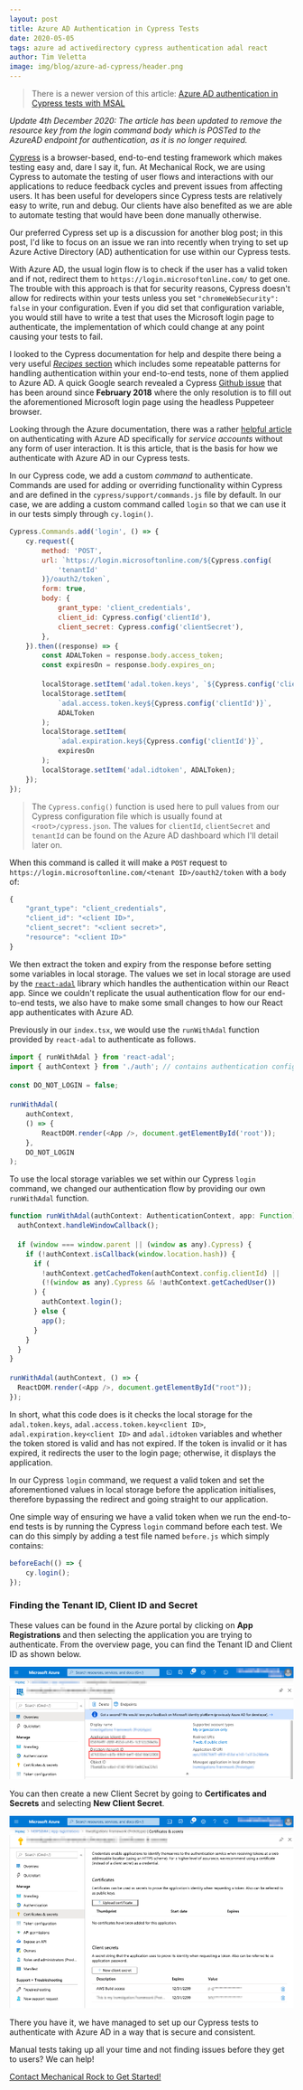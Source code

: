 ```yaml
---
layout: post
title: Azure AD Authentication in Cypress Tests
date: 2020-05-05
tags: azure ad activedirectory cypress authentication adal react
author: Tim Veletta
image: img/blog/azure-ad-cypress/header.png
---
```


> There is a newer version of this article: [Azure AD authentication in Cypress tests with MSAL](http://mechanicalrock.github.io/2022/08/08/azure-ad-authentication-cypress.html)

_Update 4th December 2020: The article has been updated to remove the resource key from the login command body which is POSTed to the AzureAD endpoint for authentication, as it is no longer required._

[Cypress](https://cypress.io) is a browser-based, end-to-end testing framework which makes testing easy and, dare I say it, fun. At Mechanical Rock, we are using Cypress to automate the testing of user flows and interactions with our applications to reduce feedback cycles and prevent issues from affecting users. It has been useful for developers since Cypress tests are relatively easy to write, run and debug. Our clients have also benefited as we are able to automate testing that would have been done manually otherwise.

Our preferred Cypress set up is a discussion for another blog post; in this post, I'd like to focus on an issue we ran into recently when trying to set up Azure Active Directory (AD) authentication for use within our Cypress tests.

With Azure AD, the usual login flow is to check if the user has a valid token and if not, redirect them to `https://login.microsoftonline.com/` to get one. The trouble with this approach is that for security reasons, Cypress doesn't allow for redirects within your tests unless you set `"chromeWebSecurity": false` in your configuration. Even if you did set that configuration variable, you would still have to write a test that uses the Microsoft login page to authenticate, the implementation of which could change at any point causing your tests to fail.

I looked to the Cypress documentation for help and despite there being a very useful [_Recipes_ section](https://docs.cypress.io/examples/examples/recipes.html#Logging-In) which includes some repeatable patterns for handling authentication within your end-to-end tests, none of them applied to Azure AD. A quick Google search revealed a Cypress [Github issue](https://github.com/cypress-io/cypress/issues/1342) that has been around since **February 2018** where the only resolution is to fill out the aforementioned Microsoft login page using the headless Puppeteer browser.

Looking through the Azure documentation, there was a rather [helpful article](https://docs.microsoft.com/en-us/azure/active-directory/develop/v2-oauth2-client-creds-grant-flow) on authenticating with Azure AD specifically for _service accounts_ without any form of user interaction. It is this article, that is the basis for how we authenticate with Azure AD in our Cypress tests.

In our Cypress code, we add a custom _command_ to authenticate. Commands are used for adding or overriding functionality within Cypress and are defined in the `cypress/support/commands.js` file by default. In our case, we are adding a custom command called `login` so that we can use it in our tests simply through `cy.login()`.

```javascript
Cypress.Commands.add('login', () => {
	cy.request({
		method: 'POST',
		url: `https://login.microsoftonline.com/${Cypress.config(
			'tenantId'
		)}/oauth2/token`,
		form: true,
		body: {
			grant_type: 'client_credentials',
			client_id: Cypress.config('clientId'),
			client_secret: Cypress.config('clientSecret'),
		},
	}).then((response) => {
		const ADALToken = response.body.access_token;
		const expiresOn = response.body.expires_on;

		localStorage.setItem('adal.token.keys', `${Cypress.config('clientId')}|`);
		localStorage.setItem(
			`adal.access.token.key${Cypress.config('clientId')}`,
			ADALToken
		);
		localStorage.setItem(
			`adal.expiration.key${Cypress.config('clientId')}`,
			expiresOn
		);
		localStorage.setItem('adal.idtoken', ADALToken);
	});
});
```

> The `Cypress.config()` function is used here to pull values from our Cypress configuration file which is usually found at `<root>/cypress.json`. The values for `clientId`, `clientSecret` and `tenantId` can be found on the Azure AD dashboard which I'll detail later on.

When this command is called it will make a `POST` request to `https://login.microsoftonline.com/<tenant ID>/oauth2/token` with a `body` of:

```javascript
{
    "grant_type": "client_credentials",
    "client_id": "<client ID>",
    "client_secret": "<client secret>",
    "resource": "<client ID>"
}
```

We then extract the token and expiry from the response before setting some variables in local storage. The values we set in local storage are used by the [`react-adal`](https://github.com/salvoravida/react-adal) library which handles the authentication within our React app. Since we couldn't replicate the usual authentication flow for our end-to-end tests, we also have to make some small changes to how our React app authenticates with Azure AD.

Previously in our `index.tsx`, we would use the `runWithAdal` function provided by `react-adal` to authenticate as follows.

```javascript
import { runWithAdal } from 'react-adal';
import { authContext } from './auth'; // contains authentication config

const DO_NOT_LOGIN = false;

runWithAdal(
	authContext,
	() => {
		ReactDOM.render(<App />, document.getElementById('root'));
	},
	DO_NOT_LOGIN
);
```

To use the local storage variables we set within our Cypress `login` command, we changed our authentication flow by providing our own `runWithAdal` function.

```javascript
function runWithAdal(authContext: AuthenticationContext, app: Function) {
  authContext.handleWindowCallback();

  if (window === window.parent || (window as any).Cypress) {
    if (!authContext.isCallback(window.location.hash)) {
      if (
        !authContext.getCachedToken(authContext.config.clientId) ||
        (!(window as any).Cypress && !authContext.getCachedUser())
      ) {
        authContext.login();
      } else {
        app();
      }
    }
  }
}

runWithAdal(authContext, () => {
  ReactDOM.render(<App />, document.getElementById("root"));
});
```

In short, what this code does is it checks the local storage for the `adal.token.keys`, `adal.access.token.key<client ID>`, `adal.expiration.key<client ID>` and `adal.idtoken` variables and whether the token stored is valid and has not expired. If the token is invalid or it has expired, it redirects the user to the login page; otherwise, it displays the application.

In our Cypress `login` command, we request a valid token and set the aforementioned values in local storage before the application initialises, therefore bypassing the redirect and going straight to our application.

One simple way of ensuring we have a valid token when we run the end-to-end tests is by running the Cypress `login` command before each test. We can do this simply by adding a test file named `before.js` which simply contains:

```javascript
beforeEach(() => {
	cy.login();
});
```

### Finding the Tenant ID, Client ID and Secret

These values can be found in the Azure portal by clicking on **App Registrations** and then selecting the application you are trying to authenticate. From the overview page, you can find the Tenant ID and Client ID as shown below.

![Tenant ID and Client ID](/img/blog/azure-ad-cypress/client-tenant-id.png)

You can then create a new Client Secret by going to **Certificates and Secrets** and selecting **New Client Secret**.

![Client Secret](/img/blog/azure-ad-cypress/client-secret.png)

There you have it, we have managed to set up our Cypress tests to authenticate with Azure AD in a way that is secure and consistent.

Manual tests taking up all your time and not finding issues before they get to users? We can help!

[Contact Mechanical Rock to Get Started!](https://www.mechanicalrock.io/lets-get-started)
